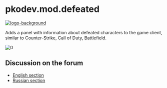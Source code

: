 # pkodev.mod.defeated

[![logo-background](https://user-images.githubusercontent.com/3164064/163711104-29410e0d-3c86-411a-9319-9ffeaa62abb8.png)](http://pkodev.net "PKOdev.NET")


Adds a panel with information about defeated characters to the game client, similar to Counter-Strike, Call of Duty, Battlefield.


![0](https://user-images.githubusercontent.com/3164064/210778140-e819dc2e-92a8-4aec-9f46-dafc384f2bfc.png)

## Discussion on the forum

- [English section](https://pkodev.net/topic/6974-panel-of-defeated-characters/)
- [Russian section](https://pkodev.net/topic/6970-%D0%BF%D0%B0%D0%BD%D0%B5%D0%BB%D1%8C-%D0%BF%D0%BE%D0%B1%D0%B5%D0%B6%D0%B4%D0%B5%D0%BD%D0%BD%D1%8B%D1%85-%D0%BF%D0%B5%D1%80%D1%81%D0%BE%D0%BD%D0%B0%D0%B6%D0%B5%D0%B9/)
